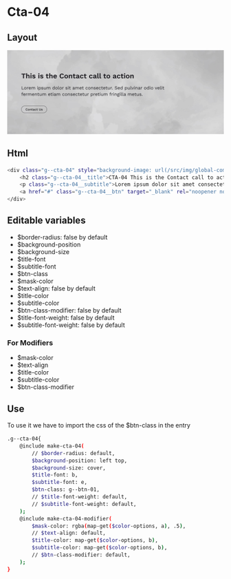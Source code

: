 # Cta-04

## Layout

![alt text][cta-04]

[cta-04]: /src/img/global-components/cta/cta-04.jpg

## Html

```sh
<div class="g--cta-04" style="background-image: url(/src/img/global-components/card/card-bg-placeholder.jpg);">
    <h2 class="g--cta-04__title">CTA-04 This is the Contact call to action</h2>
    <p class="g--cta-04__subtitle">Lorem ipsum dolor sit amet consectetur. Sed pulvinar odio velit fermentum etiam consectetur pretium fringilla metus.</p>
    <a href="#" class="g--cta-04__btn" target="_blank" rel="noopener noreferrer">Contact Us</a>
</div>
```

## Editable variables

- $border-radius: false by default
- $background-position
- $background-size
- $title-font
- $subtitle-font
- $btn-class
- $mask-color
- $text-align: false by default
- $title-color
- $subtitle-color
- $btn-class-modifier: false by default
- $title-font-weight: false by default
- $subtitle-font-weight: false by default

### For Modifiers

- $mask-color
- $text-align
- $title-color
- $subtitle-color
- $btn-class-modifier

## Use

To use it we have to import the css of the $btn-class in the entry

```sh
.g--cta-04{
    @include make-cta-04(
        // $border-radius: default,
        $background-position: left top,
        $background-size: cover,
        $title-font: b,
        $subtitle-font: e,
        $btn-class: g--btn-01,
        // $title-font-weight: default,
        // $subtitle-font-weight: default,
    );
    @include make-cta-04-modifier(
        $mask-color: rgba(map-get($color-options, a), .5),
        // $text-align: default,
        $title-color: map-get($color-options, b),
        $subtitle-color: map-get($color-options, b),
        // $btn-class-modifier: default,
    );
}
```
